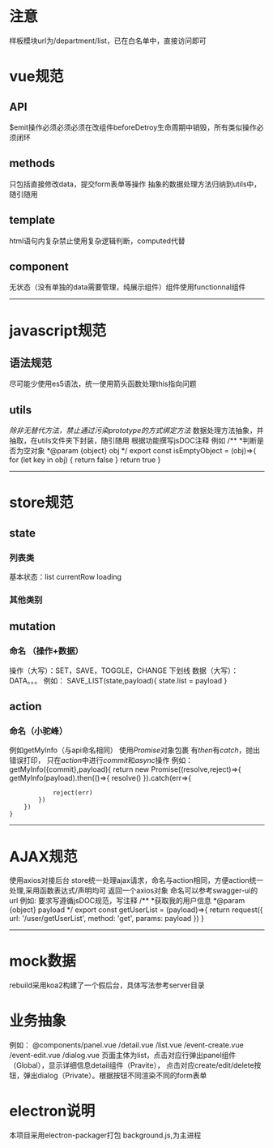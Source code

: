 # 注意
样板模块url为/department/list，已在白名单中，直接访问即可

# vue规范
## API
$emit操作必须必须必须在改组件beforeDetroy生命周期中销毁，所有类似操作必须闭环
## methods
只包括直接修改data，提交form表单等操作
抽象的数据处理方法归纳到utils中，随引随用
## template
html语句内复杂禁止使用复杂逻辑判断，computed代替
## component
无状态（没有单独的data需要管理，纯展示组件）组件使用functionnal组件

******






# javascript规范

## 语法规范
尽可能少使用es5语法，统一使用箭头函数处理this指向问题

## utils
_除非无替代方法，禁止通过污染prototype的方式绑定方法_
数据处理方法抽象，并抽取，在utils文件夹下封装，随引随用
根据功能撰写jsDOC注释
例如
	/**
	*判断是否为空对象
	*@param {object} obj 
	*/
	export const isEmptyObject = (obj)=>{
		for (let key in obj) {
			return false
		} return true
	}
******






#  store规范

## state
### 列表类
基本状态：list currentRow loading
### 其他类别

## mutation
### 命名 （操作+数据）
操作（大写）：SET，SAVE，TOGGLE，CHANGE
下划线
数据（大写）：DATA。。。
例如：
	SAVE_LIST(state,payload){
		state.list = payload
	}

## action
### 命名（小驼峰）
例如getMyInfo（与api命名相同）
使用*Promise*对象包裹
有*then*有*catch*，抛出错误打印，
只在*action*中进行*commit*和*async*操作
例如：
	getMyInfo({commit},payload){
		return new Promise((resolve,reject)=>{
			getMyInfo(payload).then(()=>{
				resolve()
			}).catch(err=>{
				
				reject(err)
			})
		})
	}
******






# AJAX规范
使用axios对接后台
store统一处理ajax请求，命名与action相同，方便action统一处理,采用函数表达式/声明均可
返回一个axios对象
命名可以参考swagger-ui的url
例如:
要求写遵循jsDOC规范，写注释
    /**
    *获取我的用户信息
    *@param {object} payload
    */
    export const getUserList = (payload)=>{
    	return request({
    		url: '/user/getUserList',
    		method: 'get',
    		params: payload
    	})
    }
******

# mock数据
rebuild采用koa2构建了一个假后台，具体写法参考server目录




# 业务抽象
例如：
	@components/panel.vue
	/detail.vue
	/list.vue
	/event-create.vue
	/event-edit.vue
	/dialog.vue
页面主体为list，点击对应行弹出panel组件（Global），显示详细信息detail组件（Pravite），
点击对应create/edit/delete按钮，弹出dialog（Private）。根据按钮不同渲染不同的form表单


# electron说明
本项目采用electron-packager打包
background.js,为主进程